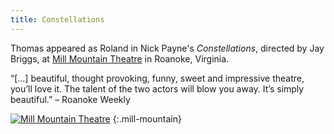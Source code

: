 ```yaml
---
title: Constellations
---
```


Thomas appeared as Roland in Nick Payne's *Constellations*, directed by Jay Briggs, at [Mill Mountain Theatre](http://millmountain.org/production/constellations/) in Roanoke, Virginia.

&ldquo;[&hellip;] beautiful, thought provoking, funny, sweet and impressive theatre, you’ll love it. The talent of the two actors will blow you away. It’s simply beautiful.&rdquo; &ndash; Roanoke Weekly

[![Mill Mountain Theatre](/assets/images/news/mill-mountain.png)](http://millmountain.org/production/constellations/)
{:.mill-mountain}
